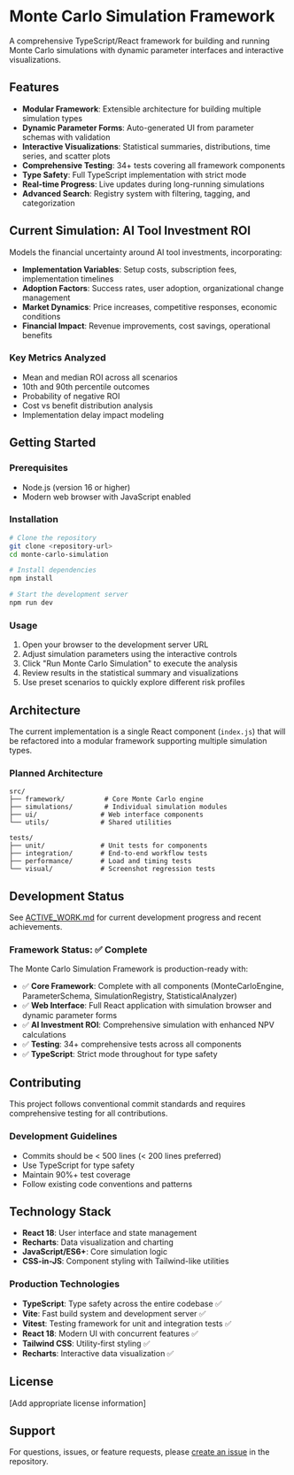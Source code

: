 # Monte Carlo Simulation Framework

A comprehensive TypeScript/React framework for building and running Monte Carlo simulations with dynamic parameter interfaces and interactive visualizations.

## Features

- **Modular Framework**: Extensible architecture for building multiple simulation types
- **Dynamic Parameter Forms**: Auto-generated UI from parameter schemas with validation
- **Interactive Visualizations**: Statistical summaries, distributions, time series, and scatter plots  
- **Comprehensive Testing**: 34+ tests covering all framework components
- **Type Safety**: Full TypeScript implementation with strict mode
- **Real-time Progress**: Live updates during long-running simulations
- **Advanced Search**: Registry system with filtering, tagging, and categorization

## Current Simulation: AI Tool Investment ROI

Models the financial uncertainty around AI tool investments, incorporating:

- **Implementation Variables**: Setup costs, subscription fees, implementation timelines
- **Adoption Factors**: Success rates, user adoption, organizational change management
- **Market Dynamics**: Price increases, competitive responses, economic conditions
- **Financial Impact**: Revenue improvements, cost savings, operational benefits

### Key Metrics Analyzed

- Mean and median ROI across all scenarios
- 10th and 90th percentile outcomes
- Probability of negative ROI
- Cost vs benefit distribution analysis
- Implementation delay impact modeling

## Getting Started

### Prerequisites

- Node.js (version 16 or higher)
- Modern web browser with JavaScript enabled

### Installation

```bash
# Clone the repository
git clone <repository-url>
cd monte-carlo-simulation

# Install dependencies
npm install

# Start the development server
npm run dev
```

### Usage

1. Open your browser to the development server URL
2. Adjust simulation parameters using the interactive controls
3. Click "Run Monte Carlo Simulation" to execute the analysis
4. Review results in the statistical summary and visualizations
5. Use preset scenarios to quickly explore different risk profiles

## Architecture

The current implementation is a single React component (`index.js`) that will be refactored into a modular framework supporting multiple simulation types.

### Planned Architecture

```
src/
├── framework/          # Core Monte Carlo engine
├── simulations/        # Individual simulation modules
├── ui/                # Web interface components
└── utils/             # Shared utilities

tests/
├── unit/              # Unit tests for components
├── integration/       # End-to-end workflow tests
├── performance/       # Load and timing tests
└── visual/            # Screenshot regression tests
```

## Development Status

See [ACTIVE_WORK.md](ACTIVE_WORK.md) for current development progress and recent achievements.

### Framework Status: ✅ Complete

The Monte Carlo Simulation Framework is production-ready with:

- ✅ **Core Framework**: Complete with all components (MonteCarloEngine, ParameterSchema, SimulationRegistry, StatisticalAnalyzer)
- ✅ **Web Interface**: Full React application with simulation browser and dynamic parameter forms  
- ✅ **AI Investment ROI**: Comprehensive simulation with enhanced NPV calculations
- ✅ **Testing**: 34+ comprehensive tests across all components
- ✅ **TypeScript**: Strict mode throughout for type safety

## Contributing

This project follows conventional commit standards and requires comprehensive testing for all contributions.

### Development Guidelines

- Commits should be < 500 lines (< 200 lines preferred)
- Use TypeScript for type safety
- Maintain 90%+ test coverage
- Follow existing code conventions and patterns

## Technology Stack

- **React 18**: User interface and state management
- **Recharts**: Data visualization and charting
- **JavaScript/ES6+**: Core simulation logic
- **CSS-in-JS**: Component styling with Tailwind-like utilities

### Production Technologies

- **TypeScript**: Type safety across the entire codebase ✅
- **Vite**: Fast build system and development server ✅
- **Vitest**: Testing framework for unit and integration tests ✅
- **React 18**: Modern UI with concurrent features ✅
- **Tailwind CSS**: Utility-first styling ✅
- **Recharts**: Interactive data visualization ✅

## License

[Add appropriate license information]

## Support

For questions, issues, or feature requests, please [create an issue](../../issues) in the repository.